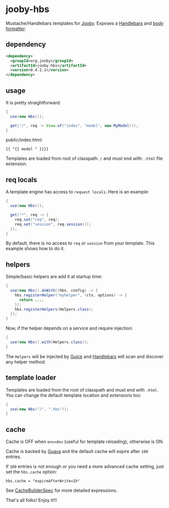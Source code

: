 # jooby-hbs

Mustache/Handlebars templates for [Jooby](/). Exposes a [Handlebars](https://github.com/jknack/handlebars.java) and [body formatter](/apidocs/org/jooby/BodyFormatter.html).

## dependency

```xml
<dependency>
  <groupId>org.jooby</groupId>
  <artifactId>jooby-hbs</artifactId>
  <version>0.4.2.1</version>
</dependency>
```

## usage
It is pretty straightforward:

```java
{
  use(new Hbs());

  get("/", req -> View.of("index", "model", new MyModel());
}
```

public/index.html:

```
{{ "{{ model " }}}}
```

Templates are loaded from root of classpath: ```/``` and must end with: ```.html``` file extension.

## req locals

A template engine has access to ```request locals```. Here is an example:

```java
{
  use(new Hbs());

  get("*", req -> {
    req.set("req", req);
    req.set("session", req.session());
  });
}
```

By default, there is no access to ```req``` or ```session``` from your template. This example shows how to do it.

## helpers

Simple/basic helpers are add it at startup time:

```java
{
  use(new Hbs().doWith((hbs, config) -> {
    hbs.registerHelper("myhelper", (ctx, options) -> {
      return ...;
    });
    hbs.registerHelpers(Helpers.class);
  });
}
```

Now, if the helper depends on a service and require injection:

```java
{
  use(new Hbs().with(Helpers.class));
}
```

The ```Helpers``` will be injected by [Guice](https://github.com/google/guice) and [Handlebars](https://github.com/jknack/handlebars.java) will scan and discover any helper method.

## template loader

Templates are loaded from the root of classpath and must end with ```.html```. You can
change the default template location and extensions too:

```java
{
  use(new Hbs("/", ".hbs"));
}
```

## cache

Cache is OFF when ```env=dev``` (useful for template reloading), otherwise is ON.

Cache is backed by [Guava](https://github.com/google/guava) and the default cache will expire after ```100``` entries.

If ```100``` entries is not enough or you need a more advanced cache setting, just set the
```hbs.cache``` option:

```properties
hbs.cache = "expireAfterWrite=1h"
```

See [CacheBuilderSpec](http://docs.guava-libraries.googlecode.com/git/javadoc/com/google/common/cache/CacheBuilderSpec.html) for more detailed expressions.

That's all folks! Enjoy it!!!



